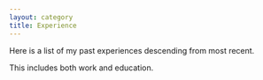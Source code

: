 ```yaml
---
layout: category
title: Experience
---
```


Here is a list of my past experiences descending from most recent.

This includes both work and education.
